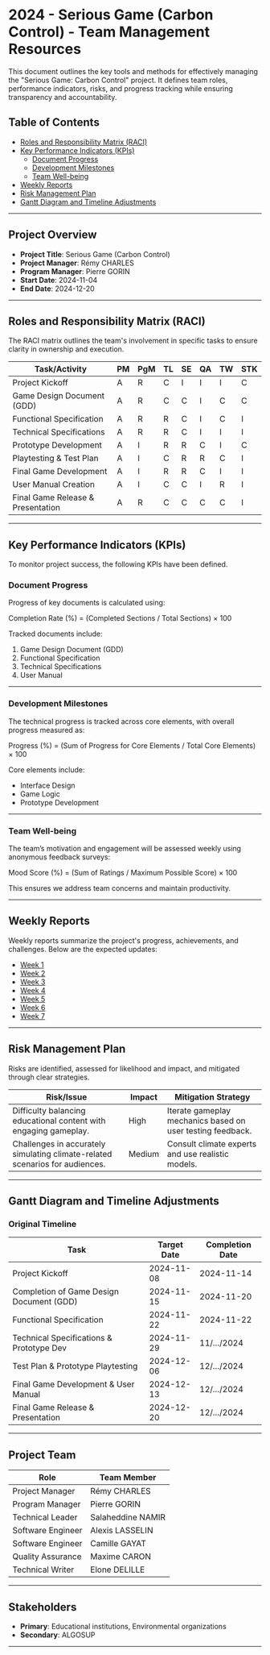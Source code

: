 # 2024 - Serious Game (Carbon Control) - Team Management Resources

This document outlines the key tools and methods for effectively managing the "Serious Game: Carbon Control" project. It defines team roles, performance indicators, risks, and progress tracking while ensuring transparency and accountability.

## Table of Contents

- [Roles and Responsibility Matrix (RACI)](#roles-and-responsibility-matrix-raci)
- [Key Performance Indicators (KPIs)](#key-performance-indicators-kpis)
  - [Document Progress](#document-progress)
  - [Development Milestones](#development-milestones)
  - [Team Well-being](#team-well-being)
- [Weekly Reports](#weekly-reports)
- [Risk Management Plan](#risk-management-plan)
- [Gantt Diagram and Timeline Adjustments](#gantt-diagram-and-timeline-adjustments)

---

## Project Overview

- **Project Title**: Serious Game (Carbon Control)  
- **Project Manager**: Rémy CHARLES  
- **Program Manager**: Pierre GORIN  
- **Start Date**: 2024-11-04  
- **End Date**: 2024-12-20  

---

## Roles and Responsibility Matrix (RACI)

The RACI matrix outlines the team's involvement in specific tasks to ensure clarity in ownership and execution.

| **Task/Activity**             | **PM** | **PgM** | **TL** | **SE** | **QA** | **TW** | **STK** |
|-------------------------------|--------|---------|--------|--------|--------|--------|---------|
| Project Kickoff               | A      | R       | C      | I      | I      | I      | C       |
| Game Design Document (GDD)    | A      | R       | C      | C      | I      | C      | C       |
| Functional Specification      | A      | R       | R      | C      | I      | C      | I       |
| Technical Specifications      | A      | R       | R      | C      | I      | I      | I       |
| Prototype Development         | A      | I       | R      | R      | C      | I      | C       |
| Playtesting & Test Plan       | A      | I       | C      | R      | R      | C      | I       |
| Final Game Development        | A      | I       | R      | R      | C      | I      | I       |
| User Manual Creation          | A      | I       | C      | C      | I      | R      | I       |
| Final Game Release & Presentation | A  | R       | C      | C      | C      | C      | I       |

---

## Key Performance Indicators (KPIs)

To monitor project success, the following KPIs have been defined.

### Document Progress

Progress of key documents is calculated using:  

Completion Rate (%) = (Completed Sections / Total Sections) × 100

Tracked documents include:  
1. Game Design Document (GDD)  
2. Functional Specification  
3. Technical Specifications  
4. User Manual  

---

### Development Milestones

The technical progress is tracked across core elements, with overall progress measured as:

Progress (%) = (Sum of Progress for Core Elements / Total Core Elements) × 100

Core elements include:  
- Interface Design  
- Game Logic  
- Prototype Development  

---

### Team Well-being

The team’s motivation and engagement will be assessed weekly using anonymous feedback surveys:

Mood Score (%) = (Sum of Ratings / Maximum Possible Score) × 100

This ensures we address team concerns and maintain productivity.

---

## Weekly Reports

Weekly reports summarize the project's progress, achievements, and challenges. Below are the expected updates:

- [Week 1](#)  
- [Week 2](#)  
- [Week 3](#)  
- [Week 4](#)  
- [Week 5](#)  
- [Week 6](#)  
- [Week 7](#)  

---

## Risk Management Plan

Risks are identified, assessed for likelihood and impact, and mitigated through clear strategies.

| **Risk/Issue**                                                                 | **Impact**    | **Mitigation Strategy**                                       |
|--------------------------------------------------------------------------------|--------------|---------------------------------------------------------------|
| Difficulty balancing educational content with engaging gameplay.               | High         | Iterate gameplay mechanics based on user testing feedback.    |
| Challenges in accurately simulating climate-related scenarios for audiences.   | Medium       | Consult climate experts and use realistic models.             |

---

## Gantt Diagram and Timeline Adjustments

### Original Timeline  

| **Task**                                | **Target Date** | **Completion Date** |
|-----------------------------------------|-----------------|---------------------|
| Project Kickoff                         | 2024-11-08      | 2024-11-14          |
| Completion of Game Design Document (GDD)| 2024-11-15      | 2024-11-20          |
| Functional Specification                | 2024-11-22      | 2024-11-22          |
| Technical Specifications & Prototype Dev| 2024-11-29      | 11/…/2024           |
| Test Plan & Prototype Playtesting       | 2024-12-06      | 12/…/2024           |
| Final Game Development & User Manual    | 2024-12-13      | 12/…/2024           |
| Final Game Release & Presentation       | 2024-12-20      | 12/…/2024           |

---

## Project Team

| **Role**                | **Team Member**         |
|-------------------------|-------------------------|
| Project Manager         | Rémy CHARLES           |
| Program Manager         | Pierre GORIN           |
| Technical Leader        | Salaheddine NAMIR      |
| Software Engineer       | Alexis LASSELIN        |
| Software Engineer       | Camille GAYAT          |
| Quality Assurance       | Maxime CARON           |
| Technical Writer        | Elone DELILLE          |

---

## Stakeholders

- **Primary**: Educational institutions, Environmental organizations  
- **Secondary**: ALGOSUP  

---
